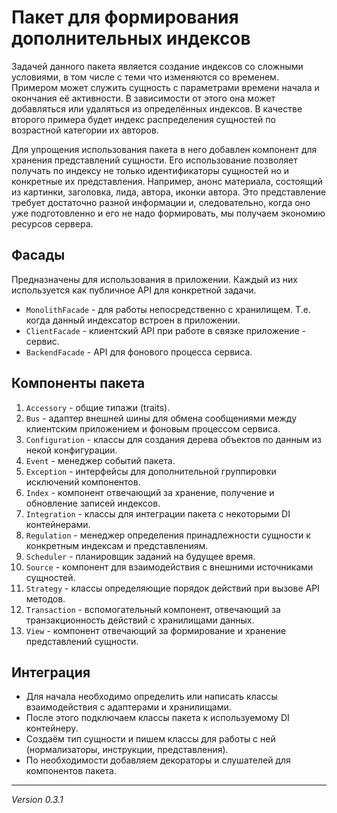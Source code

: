 # Пакет для формирования дополнительных индексов

Задачей данного пакета является создание индексов со сложными условиями, в том числе с теми что изменяются со временем. Примером может служить сущность с параметрами времени начала и окончания её активности. В зависимости от этого она может добавляться или удаляться из определённых индексов. В качестве второго примера будет индекс распределения сущностей по возрастной категории их авторов.

Для упрощения использования пакета в него добавлен компонент для хранения представлений сущности. Его использование позволяет получать по индексу не только идентификаторы сущностей но и конкретные их представления. Например, анонс материала, состоящий из картинки, заголовка, лида, автора, иконки автора. Это представление требует достаточно разной информации и, следовательно, когда оно уже подготовленно и его не надо формировать, мы получаем экономию ресурсов сервера.

## Фасады

Предназначены для использования в приложении. Каждый из них используется как публичное API для конкретной задачи.

* ```MonolithFacade``` - для работы непосредственно с хранилищем. Т.е. когда данный индексатор встроен в приложении.
* ```ClientFacade``` - клиентский API при работе в связке приложение - сервис.
* ```BackendFacade``` - API для фонового процесса сервиса.

## Компоненты пакета

 1. ```Accessory``` - общие типажи (traits).
 2. ```Bus``` - адаптер внешней шины для обмена сообщениями между клиентским приложением и фоновым процессом сервиса.
 3. ```Configuration``` - классы для создания дерева объектов по данным из некой конфигурации.
 4. ```Event``` - менеджер событий пакета.
 5. ```Exception``` - интерфейсы для дополнительной группировки исключений компонентов.
 6. ```Index``` - компонент отвечающий за хранение, получение и обновление записей индексов.
 7. ```Integration``` - классы для интеграции пакета с некоторыми DI контейнерами.
 8. ```Regulation``` - менеджер определения принадлежности сущности к конкретным индексам и представлениям.
 9. ```Scheduler``` - планировщик заданий на будущее время.
10. ```Source``` - компонент для взаимодействия с внешними источниками сущностей.
11. ```Strategy``` - классы определяющие порядок действий при вызове API методов.
12. ```Transaction``` - вспомогательный компонент, отвечающий за транзакционность действий с хранилищами данных.
13. ```View``` - компонент отвечающий за формирование и хранение представлений сущности.

## Интеграция

* Для начала необходимо определить или написать классы взаимодействия с адаптерами и хранилищами.
* После этого подключаем классы пакета к используемому DI контейнеру.
* Создаём тип сущности и пишем классы для работы с ней (нормализаторы, инструкции, представления).
* По необходимости добавляем декораторы и слушателей для компонентов пакета.

---------------

_Version 0.3.1_